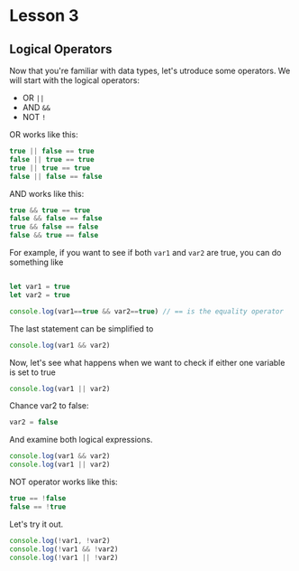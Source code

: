 # Lesson 3

## Logical Operators

Now that you're familiar with data types, let's utroduce some operators. We will start with the logical operators:

* OR `||`
* AND `&&`
* NOT `!`

OR works like this:

```js
true || false == true
false || true == true
true || true == true
false || false == false
```

AND works like this:

```js
true && true == true
false && false == false
true && false == false
false && true == false
```

For example, if you want to see if both `var1` and `var2` are true, you can do something like

```js

let var1 = true
let var2 = true

console.log(var1==true && var2==true) // == is the equality operator
```

The last statement can be simplified to 

```js
console.log(var1 && var2)
```

Now, let's see what happens when we want to check if either one variable is set to true

```js
console.log(var1 || var2)
```

Chance var2 to false:

```js
var2 = false
```

And examine both logical expressions.

```js
console.log(var1 && var2)
console.log(var1 || var2)
```

NOT operator works like this:

```js
true == !false
false == !true
```

Let's try it out.

```js
console.log(!var1, !var2)
console.log(!var1 && !var2)
console.log(!var1 || !var2)
```
